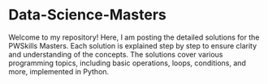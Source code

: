 # Data-Science-Masters
Welcome to my repository! Here, I am posting the detailed solutions for the PWSkills Masters. Each solution is explained step by step to ensure clarity and understanding of the concepts. The solutions cover various programming topics, including basic operations, loops, conditions, and more, implemented in Python.
